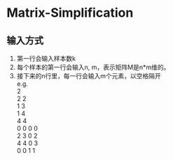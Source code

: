 # Matrix-Simplification
## 输入方式
1. 第一行会输入样本数k  
2. 每个样本的第一行会输入n, m，表示矩阵M是n*m维的。  
3. 接下来的n行里，每一行会输入m个元素，以空格隔开  
e.g.  
2  
2 2  
1 3  
1 4  
4 4  
0 0 0 0  
2 3 0 2  
4 4 0 3  
0 0 1 1  
